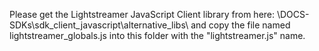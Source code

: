 Please get the Lightstreamer JavaScript Client library from here: \DOCS-SDKs\sdk_client_javascript\alternative_libs\ and copy the file named lightstreamer_globals.js into this folder with the "lightstreamer.js" name.